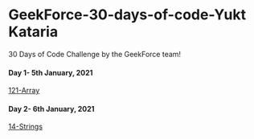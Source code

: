 # GeekForce-30-days-of-code-Yukt Kataria
30 Days of Code Challenge by the GeekForce team!

#### Day 1- 5th January, 2021 
[121-Array](https://leetcode.com/problems/best-time-to-buy-and-sell-stock/)

#### Day 2- 6th January, 2021 
[14-Strings](https://leetcode.com/problems/longest-common-prefix/)

